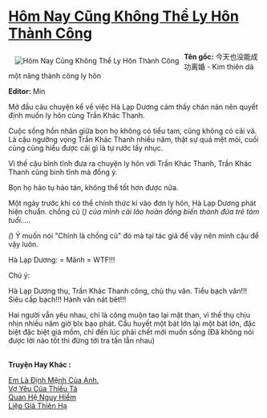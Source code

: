 <a href="https://utruyen.com/hom-nay-cung-khong-the-ly-hon-thanh-cong/18813/" title="Hôm Nay Cũng Không Thể Ly Hôn Thành Công"><h1>Hôm Nay Cũng Không Thể Ly Hôn Thành Công</h1></a><div style="display:table"><img align="right" style="float: left; padding: 10px;" src="https://utruyen.com/images/story/200x260/hom-nay-cung-khong-the-ly-hon-thanh-cong.jpg" alt="Hôm Nay Cũng Không Thể Ly Hôn Thành Công"><b>Tên gốc:</b> 今天也没能成功离婚 - Kim thiên dã một năng thành công ly hôn<p></p><b>Editor:</b> Min<p></p>Mở đầu câu chuyện kể về việc Hà Lạp Dương cảm thấy chán nản nên quyết định muốn ly hôn cùng Trần Khác Thanh.<p></p>Cuộc sống hồn nhân giữa bọn họ không có tiểu tam, cũng không có cãi vã. Là cậu ngưỡng vọng Trần Khác Thanh nhiều năm, thật sự quá mệt mỏi, cuối cùng cũng hiểu được cái gì là tự rước lấy nhục.<p></p>Vì thế cậu bình tĩnh đưa ra chuyện ly hôn với Trần Khác Thanh, Trần Khác Thanh cũng bình tĩnh mà đồng ý.<p></p>Bọn họ hảo tụ hảo tán, không thể tốt hơn được nữa.<p></p>Một ngày trước khi có thể chính thức kí vào đơn ly hôn, Hà Lạp Dương phát hiện chuẩn. chồng cũ (*) của mình cải lão hoàn đồng biến thành đứa trẻ tám tuổi.....<p></p>(*) Ý muốn nói "Chính là chồng cũ" đó mà tại tác giả để vậy nên mình cậu để vậy luôn.<p></p>Hà Lạp Dương: = Mãnh = WTF!!!<p></p>Chú ý:<p></p>Hà Lạp Dương thụ, Trần Khác Thanh công, chủ thụ văn. Tiểu bạch văn!!! Siêu cấp bạch!!! Hành văn nát bét!!!<p></p>Hai người vẫn yêu nhau, chỉ là công muộn tao lại mặt than, vì thế thụ chịu nhịn nhiều năm giờ blx bạo phát. Cẩu huyết một bát lớn lại một bát lớn, đặc biệt đặc biệt già mồm, chỉ đến lúc phải chết mới muốn sống (Đã không nói được lời nào tốt thì đừng tới tra tấn lẫn nhau)</div><p><br><b>Truyện Hay Khác :</b></p><a href="https://utruyen.com/em-la-dinh-menh-cua-anh/22169/" alt="Em Là Định Mệnh Của Anh.">Em Là Định Mệnh Của Anh.</a><br/><a href="https://github.com/quanluxury/truyenhot/tree/master/truyenhay/19198/" alt="Vợ Yêu Của Thiếu Tá">Vợ Yêu Của Thiếu Tá</a><br/><a href="https://github.com/quanluxury/truyenhot/tree/master/truyenhay/16840/" alt="Quan Hệ Nguy Hiểm">Quan Hệ Nguy Hiểm</a><br/><a href="https://github.com/quanluxury/truyenhot/tree/master/truyenhay/9219/" alt="Liệp Giả Thiên Hạ">Liệp Giả Thiên Hạ</a><br/>